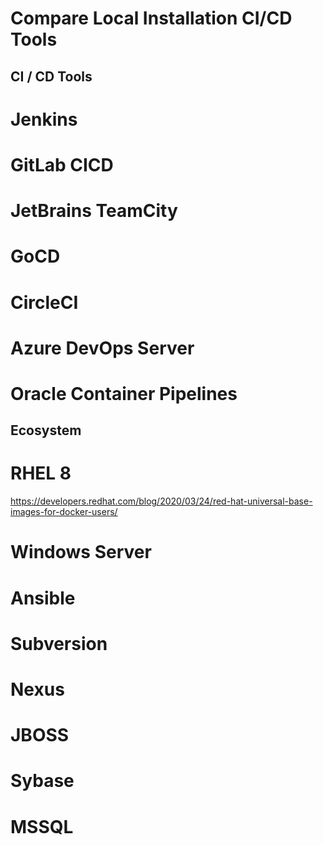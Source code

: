 # Compare Local Installation CI/CD Tools

## CI / CD Tools
# Jenkins
# GitLab CICD
# JetBrains TeamCity
# GoCD
# CircleCI
# Azure DevOps Server
# Oracle Container Pipelines

## Ecosystem

# RHEL 8
https://developers.redhat.com/blog/2020/03/24/red-hat-universal-base-images-for-docker-users/

# Windows Server
# Ansible
# Subversion
# Nexus
# JBOSS
# Sybase
# MSSQL
